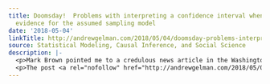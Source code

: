 ```yaml
---
title: Doomsday!  Problems with interpreting a confidence interval when there is no
  evidence for the assumed sampling model
date: '2018-05-04'
linkTitle: http://andrewgelman.com/2018/05/04/doomsday-problems-interpreting-confidence-interval-no-evidence-assumed-sampling-model/
source: Statistical Modeling, Causal Inference, and Social Science
description: |-
  <p>Mark Brown pointed me to a credulous news article in the Washington Post, &#8220;We have a pretty good idea of when humans will go extinct,&#8221; which goes: A Princeton University astrophysicist named J. Richard Gott has a surprisingly precise answer to that question . . . to understand how he arrived at it and what [&#8230;]</p>
  <p>The post <a rel="nofollow" href="http://andrewgelman.com/2018/05/04/doomsday-problems-interpreting-confidence-interval-no-evidence-assumed-sampling-model/">Doom
---
```

